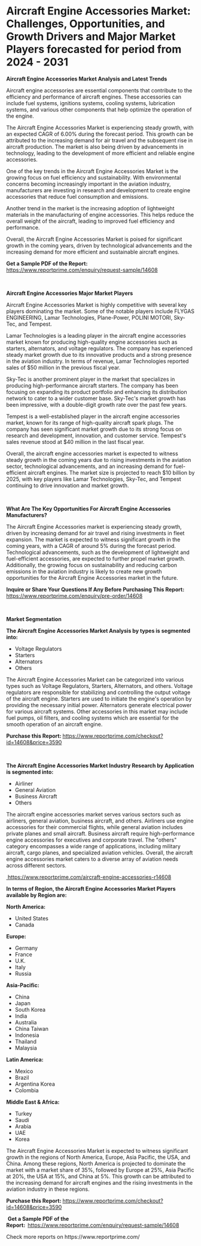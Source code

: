 <p><h1>Aircraft Engine Accessories Market: Challenges, Opportunities, and Growth Drivers and Major Market Players forecasted for period from 2024 - 2031</h1></p><p><strong>Aircraft Engine Accessories Market Analysis and Latest Trends</strong></p>
<p><p>Aircraft engine accessories are essential components that contribute to the efficiency and performance of aircraft engines. These accessories can include fuel systems, ignitions systems, cooling systems, lubrication systems, and various other components that help optimize the operation of the engine.</p><p>The Aircraft Engine Accessories Market is experiencing steady growth, with an expected CAGR of 6.00% during the forecast period. This growth can be attributed to the increasing demand for air travel and the subsequent rise in aircraft production. The market is also being driven by advancements in technology, leading to the development of more efficient and reliable engine accessories.</p><p>One of the key trends in the Aircraft Engine Accessories Market is the growing focus on fuel efficiency and sustainability. With environmental concerns becoming increasingly important in the aviation industry, manufacturers are investing in research and development to create engine accessories that reduce fuel consumption and emissions.</p><p>Another trend in the market is the increasing adoption of lightweight materials in the manufacturing of engine accessories. This helps reduce the overall weight of the aircraft, leading to improved fuel efficiency and performance.</p><p>Overall, the Aircraft Engine Accessories Market is poised for significant growth in the coming years, driven by technological advancements and the increasing demand for more efficient and sustainable aircraft engines.</p></p>
<p><strong>Get a Sample PDF of the Report:&nbsp;</strong> <a href="https://www.reportprime.com/enquiry/request-sample/14608">https://www.reportprime.com/enquiry/request-sample/14608</a></p>
<p>&nbsp;</p>
<p><strong>Aircraft Engine Accessories Major Market Players</strong></p>
<p><p>Aircraft Engine Accessories Market is highly competitive with several key players dominating the market. Some of the notable players include FLYGAS ENGINEERING, Lamar Technologies, Plane-Power, POLINI MOTORI, Sky-Tec, and Tempest.</p><p>Lamar Technologies is a leading player in the aircraft engine accessories market known for producing high-quality engine accessories such as starters, alternators, and voltage regulators. The company has experienced steady market growth due to its innovative products and a strong presence in the aviation industry. In terms of revenue, Lamar Technologies reported sales of $50 million in the previous fiscal year.</p><p>Sky-Tec is another prominent player in the market that specializes in producing high-performance aircraft starters. The company has been focusing on expanding its product portfolio and enhancing its distribution network to cater to a wider customer base. Sky-Tec's market growth has been impressive, with a double-digit growth rate over the past few years.</p><p>Tempest is a well-established player in the aircraft engine accessories market, known for its range of high-quality aircraft spark plugs. The company has seen significant market growth due to its strong focus on research and development, innovation, and customer service. Tempest's sales revenue stood at $40 million in the last fiscal year.</p><p>Overall, the aircraft engine accessories market is expected to witness steady growth in the coming years due to rising investments in the aviation sector, technological advancements, and an increasing demand for fuel-efficient aircraft engines. The market size is projected to reach $10 billion by 2025, with key players like Lamar Technologies, Sky-Tec, and Tempest continuing to drive innovation and market growth.</p></p>
<p>&nbsp;</p>
<p><strong>What Are The Key Opportunities For Aircraft Engine Accessories Manufacturers?</strong></p>
<p><p>The Aircraft Engine Accessories market is experiencing steady growth, driven by increasing demand for air travel and rising investments in fleet expansion. The market is expected to witness significant growth in the coming years, with a CAGR of around 5% during the forecast period. Technological advancements, such as the development of lightweight and fuel-efficient accessories, are expected to further propel market growth. Additionally, the growing focus on sustainability and reducing carbon emissions in the aviation industry is likely to create new growth opportunities for the Aircraft Engine Accessories market in the future.</p></p>
<p><strong>Inquire or Share Your Questions If Any Before Purchasing This Report:</strong> <a href="https://www.reportprime.com/enquiry/pre-order/14608">https://www.reportprime.com/enquiry/pre-order/14608</a></p>
<p>&nbsp;</p>
<p><strong>Market Segmentation</strong></p>
<p><strong>The Aircraft Engine Accessories Market Analysis by types is segmented into:</strong></p>
<p><ul><li>Voltage Regulators</li><li>Starters</li><li>Alternators</li><li>Others</li></ul></p>
<p><p>The Aircraft Engine Accessories Market can be categorized into various types such as Voltage Regulators, Starters, Alternators, and others. Voltage regulators are responsible for stabilizing and controlling the output voltage of the aircraft engine. Starters are used to initiate the engine's operation by providing the necessary initial power. Alternators generate electrical power for various aircraft systems. Other accessories in this market may include fuel pumps, oil filters, and cooling systems which are essential for the smooth operation of an aircraft engine.</p></p>
<p><strong>Purchase this Report:&nbsp;</strong><a href="https://www.reportprime.com/checkout?id=14608&price=3590">https://www.reportprime.com/checkout?id=14608&price=3590</a></p>
<p>&nbsp;</p>
<p><strong>The Aircraft Engine Accessories Market Industry Research by Application is segmented into:</strong></p>
<p><ul><li>Airliner</li><li>General Aviation</li><li>Business Aircraft</li><li>Others</li></ul></p>
<p><p>The aircraft engine accessories market serves various sectors such as airliners, general aviation, business aircraft, and others. Airliners use engine accessories for their commercial flights, while general aviation includes private planes and small aircraft. Business aircraft require high-performance engine accessories for executives and corporate travel. The "others" category encompasses a wide range of applications, including military aircraft, cargo planes, and specialized aviation vehicles. Overall, the aircraft engine accessories market caters to a diverse array of aviation needs across different sectors.</p></p>
<p><a href="https://www.reportprime.com/aircraft-engine-accessories-r14608">&nbsp;https://www.reportprime.com/aircraft-engine-accessories-r14608</a></p>
<p><strong>In terms of Region, the Aircraft Engine Accessories Market Players available by Region are:</strong></p>
<p>
    <p> <strong> North America: </strong>
        <ul>
            <li>United States</li>
            <li>Canada</li>
        </ul>
        </p> 
    <p> <strong> Europe: </strong>
        <ul>
            <li>Germany</li>
            <li>France</li>
            <li>U.K.</li>
            <li>Italy</li>
            <li>Russia</li>
        </ul>
        </p> 
    <p> <strong> Asia-Pacific: </strong>
        <ul>
            <li>China</li>
            <li>Japan</li>
            <li>South Korea</li>
            <li>India</li>
            <li>Australia</li>
            <li>China Taiwan</li>
            <li>Indonesia</li>
            <li>Thailand</li>
            <li>Malaysia</li>
        </ul>
        </p> 
    <p> <strong> Latin America: </strong>
        <ul>
            <li>Mexico</li>
            <li>Brazil</li>
            <li>Argentina Korea</li>
            <li>Colombia</li>
        </ul>
        </p> 
    <p> <strong> Middle East & Africa: </strong>
        <ul>
            <li>Turkey</li>
            <li>Saudi</li>
            <li>Arabia</li>
            <li>UAE</li>
            <li>Korea</li>
        </ul>
    </p>
    </p>
<p><p>The Aircraft Engine Accessories Market is expected to witness significant growth in the regions of North America, Europe, Asia Pacific, the USA, and China. Among these regions, North America is projected to dominate the market with a market share of 35%, followed by Europe at 25%, Asia Pacific at 20%, the USA at 15%, and China at 5%. This growth can be attributed to the increasing demand for aircraft engines and the rising investments in the aviation industry in these regions.</p></p>
<p><strong>Purchase this Report: </strong><a href="https://www.reportprime.com/checkout?id=14608&price=3590">https://www.reportprime.com/checkout?id=14608&price=3590</a></p>
<p>&nbsp;<strong>Get a Sample PDF of the Report:&nbsp;&nbsp;</strong><a href="https://www.reportprime.com/enquiry/request-sample/14608">https://www.reportprime.com/enquiry/request-sample/14608</a></p>
<p><strong></strong></p>
<p>Check more reports on https://www.reportprime.com/</p>